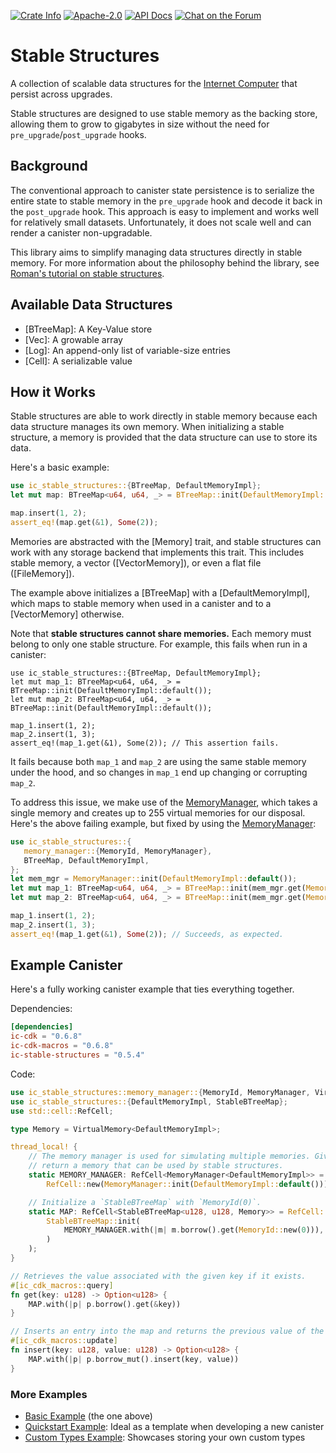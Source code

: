 <p>
  <a href="https://crates.io/crates/ic-stable-structures"><img alt="Crate Info" src="https://img.shields.io/crates/v/ic-stable-structures.svg"/></a>
  <a href="https://github.com/dfinity/stable-structures/blob/master/LICENSE"><img alt="Apache-2.0" src="https://img.shields.io/github/license/dfinity/stable-structures"/></a>
  <a href="https://docs.rs/ic-stable-structures"><img alt="API Docs" src="https://img.shields.io/badge/docs.rs-ic--stable--structures-blue"/></a>
  <a href="https://forum.dfinity.org/"><img alt="Chat on the Forum" src="https://img.shields.io/badge/help-post%20on%20forum.dfinity.org-blue"></a>
</p>

# Stable Structures

A collection of scalable data structures for the [Internet Computer](https://internetcomputer.org) that persist across upgrades.

Stable structures are designed to use stable memory as the backing store, allowing them to grow to gigabytes in size without the need for `pre_upgrade`/`post_upgrade` hooks.

## Background

The conventional approach to canister state persistence is to serialize the entire state to stable memory in the `pre_upgrade` hook and decode it back in the `post_upgrade` hook.
This approach is easy to implement and works well for relatively small datasets.
Unfortunately, it does not scale well and can render a canister non-upgradable.

This library aims to simplify managing data structures directly in stable memory.
For more information about the philosophy behind the library, see [Roman's tutorial on stable structures](https://mmapped.blog/posts/14-stable-structures.html).

## Available Data Structures

- [BTreeMap]: A Key-Value store
- [Vec]: A growable array
- [Log]: An append-only list of variable-size entries
- [Cell]: A serializable value

## How it Works

Stable structures are able to work directly in stable memory because each data structure manages
its own memory.
When initializing a stable structure, a memory is provided that the data structure can use to store its data.

Here's a basic example:

```rust
use ic_stable_structures::{BTreeMap, DefaultMemoryImpl};
let mut map: BTreeMap<u64, u64, _> = BTreeMap::init(DefaultMemoryImpl::default());

map.insert(1, 2);
assert_eq!(map.get(&1), Some(2));
```

Memories are abstracted with the [Memory] trait, and stable structures can work with any storage
backend that implements this trait.
This includes stable memory, a vector ([VectorMemory]), or even a flat file ([FileMemory]).

The example above initializes a [BTreeMap] with a [DefaultMemoryImpl], which maps to stable memory when used in a canister and to a [VectorMemory] otherwise.


Note that **stable structures cannot share memories.**
Each memory must belong to only one stable structure.
For example, this fails when run in a canister:


```no_run
use ic_stable_structures::{BTreeMap, DefaultMemoryImpl};
let mut map_1: BTreeMap<u64, u64, _> = BTreeMap::init(DefaultMemoryImpl::default());
let mut map_2: BTreeMap<u64, u64, _> = BTreeMap::init(DefaultMemoryImpl::default());

map_1.insert(1, 2);
map_2.insert(1, 3);
assert_eq!(map_1.get(&1), Some(2)); // This assertion fails.
```

It fails because both `map_1` and `map_2` are using the same stable memory under the hood, and so changes in `map_1` end up changing or corrupting `map_2`.

To address this issue, we make use of the [MemoryManager](memory_manager::MemoryManager), which takes a single memory and creates up to 255 virtual memories for our disposal.
Here's the above failing example, but fixed by using the [MemoryManager](memory_manager::MemoryManager):

```rust
use ic_stable_structures::{
   memory_manager::{MemoryId, MemoryManager},
   BTreeMap, DefaultMemoryImpl,
};
let mem_mgr = MemoryManager::init(DefaultMemoryImpl::default());
let mut map_1: BTreeMap<u64, u64, _> = BTreeMap::init(mem_mgr.get(MemoryId::new(0)));
let mut map_2: BTreeMap<u64, u64, _> = BTreeMap::init(mem_mgr.get(MemoryId::new(1)));

map_1.insert(1, 2);
map_2.insert(1, 3);
assert_eq!(map_1.get(&1), Some(2)); // Succeeds, as expected.
```

## Example Canister

Here's a fully working canister example that ties everything together.

Dependencies:

```toml
[dependencies]
ic-cdk = "0.6.8"
ic-cdk-macros = "0.6.8"
ic-stable-structures = "0.5.4"
```

Code:

```rust
use ic_stable_structures::memory_manager::{MemoryId, MemoryManager, VirtualMemory};
use ic_stable_structures::{DefaultMemoryImpl, StableBTreeMap};
use std::cell::RefCell;

type Memory = VirtualMemory<DefaultMemoryImpl>;

thread_local! {
    // The memory manager is used for simulating multiple memories. Given a `MemoryId` it can
    // return a memory that can be used by stable structures.
    static MEMORY_MANAGER: RefCell<MemoryManager<DefaultMemoryImpl>> =
        RefCell::new(MemoryManager::init(DefaultMemoryImpl::default()));

    // Initialize a `StableBTreeMap` with `MemoryId(0)`.
    static MAP: RefCell<StableBTreeMap<u128, u128, Memory>> = RefCell::new(
        StableBTreeMap::init(
            MEMORY_MANAGER.with(|m| m.borrow().get(MemoryId::new(0))),
        )
    );
}

// Retrieves the value associated with the given key if it exists.
#[ic_cdk_macros::query]
fn get(key: u128) -> Option<u128> {
    MAP.with(|p| p.borrow().get(&key))
}

// Inserts an entry into the map and returns the previous value of the key if it exists.
#[ic_cdk_macros::update]
fn insert(key: u128, value: u128) -> Option<u128> {
    MAP.with(|p| p.borrow_mut().insert(key, value))
}
```

### More Examples

- [Basic Example](https://github.com/dfinity/stable-structures/tree/main/examples/src/basic_example) (the one above)
- [Quickstart Example](https://github.com/dfinity/stable-structures/tree/main/examples/src/quick_start): Ideal as a template when developing a new canister
- [Custom Types Example](https://github.com/dfinity/stable-structures/tree/main/examples/src/custom_types_example): Showcases storing your own custom types
